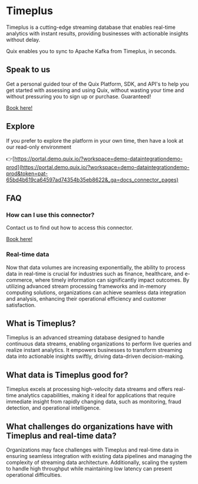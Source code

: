 <!-- START MARKDOWN -->
<!--[tech-name]-->
# Timeplus

<!--[blurb-about-tech]-->
Timeplus is a cutting-edge streaming database that enables real-time analytics with instant results, providing businesses with actionable insights without delay.

Quix enables you to sync to Apache Kafka <span id="to_or_from">from</span> <span id="techname">Timeplus</span>, in seconds.

## Speak to us

Get a personal guided tour of the Quix Platform, SDK, and API's to help you get started with assessing and using Quix, without wasting your time and without pressuring you to sign up or purchase. Guaranteed!

[Book here!](https://quix.io/book-a-demo)

## Explore

If you prefer to explore the platform in your own time, then have a look at our read-only environment

👉[https://portal.demo.quix.io/?workspace=demo-dataintegrationdemo-prod](https://portal.demo.quix.io/?workspace=demo-dataintegrationdemo-prod&token=pat-65bd4b619ca64597ad74354b35eb8622&_ga=docs_connector_pages)

## FAQ 

### How can I use this connector?

Contact us to find out how to access this connector.

[Book here!](https://quix.io/book-a-demo)

### Real-time data

Now that data volumes are increasing exponentially, the ability to process data in real-time is crucial for industries such as finance, healthcare, and e-commerce, where timely information can significantly impact outcomes. By utilizing advanced stream processing frameworks and in-memory computing solutions, organizations can achieve seamless data integration and analysis, enhancing their operational efficiency and customer satisfaction.

## What is <span id="techname">Timeplus</span>?

<!--[tech-seo-text]-->
Timeplus is an advanced streaming database designed to handle continuous data streams, enabling organizations to perform live queries and realize instant analytics. It empowers businesses to transform streaming data into actionable insights swiftly, driving data-driven decision-making.

## What data is <span id="techname">Timeplus</span> good for?

<!--[tech-data-seo-text]-->
Timeplus excels at processing high-velocity data streams and offers real-time analytics capabilities, making it ideal for applications that require immediate insight from rapidly changing data, such as monitoring, fraud detection, and operational intelligence.

## What challenges do organizations have with <span id="techname">Timeplus</span> and real-time data?

<!--[tech-challenges-seo-text]-->
Organizations may face challenges with Timeplus and real-time data in ensuring seamless integration with existing data pipelines and managing the complexity of streaming data architecture. Additionally, scaling the system to handle high throughput while maintaining low latency can present operational difficulties.
<!-- END MARKDOWN -->